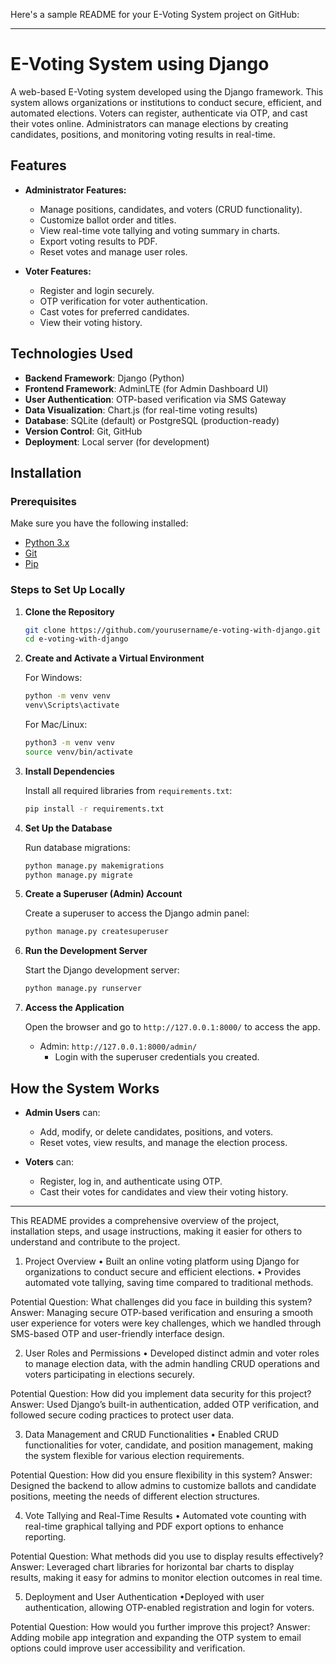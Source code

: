 Here's a sample README for your E-Voting System project on GitHub:

---

# E-Voting System using Django

A web-based E-Voting system developed using the Django framework. This system allows organizations or institutions to conduct secure, efficient, and automated elections. Voters can register, authenticate via OTP, and cast their votes online. Administrators can manage elections by creating candidates, positions, and monitoring voting results in real-time.

## Features

- **Administrator Features:**
  - Manage positions, candidates, and voters (CRUD functionality).
  - Customize ballot order and titles.
  - View real-time vote tallying and voting summary in charts.
  - Export voting results to PDF.
  - Reset votes and manage user roles.

- **Voter Features:**
  - Register and login securely.
  - OTP verification for voter authentication.
  - Cast votes for preferred candidates.
  - View their voting history.

## Technologies Used

- **Backend Framework**: Django (Python)
- **Frontend Framework**: AdminLTE (for Admin Dashboard UI)
- **User Authentication**: OTP-based verification via SMS Gateway
- **Data Visualization**: Chart.js (for real-time voting results)
- **Database**: SQLite (default) or PostgreSQL (production-ready)
- **Version Control**: Git, GitHub
- **Deployment**: Local server (for development)

## Installation

### Prerequisites

Make sure you have the following installed:
- [Python 3.x](https://www.python.org/downloads/)
- [Git](https://git-scm.com/)
- [Pip](https://pip.pypa.io/en/stable/)

### Steps to Set Up Locally

1. **Clone the Repository**

   ```bash
   git clone https://github.com/yourusername/e-voting-with-django.git
   cd e-voting-with-django
   ```

2. **Create and Activate a Virtual Environment**

   For Windows:
   ```bash
   python -m venv venv
   venv\Scripts\activate
   ```

   For Mac/Linux:
   ```bash
   python3 -m venv venv
   source venv/bin/activate
   ```

3. **Install Dependencies**

   Install all required libraries from `requirements.txt`:
   ```bash
   pip install -r requirements.txt
   ```

4. **Set Up the Database**

   Run database migrations:
   ```bash
   python manage.py makemigrations
   python manage.py migrate
   ```

5. **Create a Superuser (Admin) Account**

   Create a superuser to access the Django admin panel:
   ```bash
   python manage.py createsuperuser
   ```

6. **Run the Development Server**

   Start the Django development server:
   ```bash
   python manage.py runserver
   ```

7. **Access the Application**

   Open the browser and go to `http://127.0.0.1:8000/` to access the app.
   
   - Admin: `http://127.0.0.1:8000/admin/`
     - Login with the superuser credentials you created.

## How the System Works

- **Admin Users** can:
  - Add, modify, or delete candidates, positions, and voters.
  - Reset votes, view results, and manage the election process.
  
- **Voters** can:
  - Register, log in, and authenticate using OTP.
  - Cast their votes for candidates and view their voting history.



---

This README provides a comprehensive overview of the project, installation steps, and usage instructions, making it easier for others to understand and contribute to the project.

1. Project Overview
        • Built an online voting platform using Django for organizations to conduct secure and efficient elections.
        • Provides automated vote tallying, saving time compared to traditional methods.

  Potential Question: What challenges did you face in building this system?
    Answer: Managing secure OTP-based verification and ensuring a smooth user experience for voters were key challenges, which we handled through SMS-based OTP and user-friendly interface design.

2. User Roles and Permissions
        • Developed distinct admin and voter roles to manage election data, with the admin handling CRUD operations and voters participating in elections securely.

  Potential Question: How did you implement data security for this project?
    Answer: Used Django’s built-in authentication, added OTP verification, and followed secure coding practices to protect user data.

3. Data Management and CRUD Functionalities
        • Enabled CRUD functionalities for voter, candidate, and position management, making the system flexible for various election requirements.

  Potential Question: How did you ensure flexibility in this system?
    Answer: Designed the backend to allow admins to customize ballots and candidate positions, meeting the needs of different election structures.

4. Vote Tallying and Real-Time Results
        • Automated vote counting with real-time graphical tallying and PDF export options to enhance reporting.

  Potential Question: What methods did you use to display results effectively?
    Answer: Leveraged chart libraries for horizontal bar charts to display results, making it easy for admins to monitor election outcomes in real time.

  5. Deployment and User Authentication
        •Deployed with user authentication, allowing OTP-enabled registration and login for voters.

  Potential Question: How would you further improve this project?
    Answer: Adding mobile app integration and expanding the OTP system to email options could improve user accessibility and verification.
